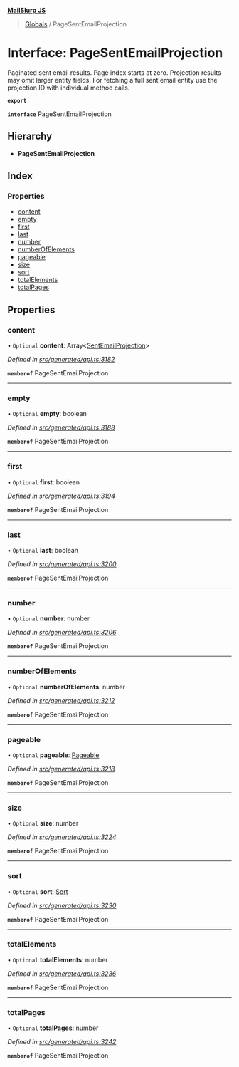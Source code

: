 **[MailSlurp JS](../README.md)**

> [Globals](../README.md) / PageSentEmailProjection

# Interface: PageSentEmailProjection

Paginated sent email results. Page index starts at zero. Projection results may omit larger entity fields. For fetching a full sent email entity use the projection ID with individual method calls.

**`export`** 

**`interface`** PageSentEmailProjection

## Hierarchy

* **PageSentEmailProjection**

## Index

### Properties

* [content](pagesentemailprojection.md#content)
* [empty](pagesentemailprojection.md#empty)
* [first](pagesentemailprojection.md#first)
* [last](pagesentemailprojection.md#last)
* [number](pagesentemailprojection.md#number)
* [numberOfElements](pagesentemailprojection.md#numberofelements)
* [pageable](pagesentemailprojection.md#pageable)
* [size](pagesentemailprojection.md#size)
* [sort](pagesentemailprojection.md#sort)
* [totalElements](pagesentemailprojection.md#totalelements)
* [totalPages](pagesentemailprojection.md#totalpages)

## Properties

### content

• `Optional` **content**: Array\<[SentEmailProjection](sentemailprojection.md)>

*Defined in [src/generated/api.ts:3182](https://github.com/mailslurp/mailslurp-client/blob/c83a162/src/generated/api.ts#L3182)*

**`memberof`** PageSentEmailProjection

___

### empty

• `Optional` **empty**: boolean

*Defined in [src/generated/api.ts:3188](https://github.com/mailslurp/mailslurp-client/blob/c83a162/src/generated/api.ts#L3188)*

**`memberof`** PageSentEmailProjection

___

### first

• `Optional` **first**: boolean

*Defined in [src/generated/api.ts:3194](https://github.com/mailslurp/mailslurp-client/blob/c83a162/src/generated/api.ts#L3194)*

**`memberof`** PageSentEmailProjection

___

### last

• `Optional` **last**: boolean

*Defined in [src/generated/api.ts:3200](https://github.com/mailslurp/mailslurp-client/blob/c83a162/src/generated/api.ts#L3200)*

**`memberof`** PageSentEmailProjection

___

### number

• `Optional` **number**: number

*Defined in [src/generated/api.ts:3206](https://github.com/mailslurp/mailslurp-client/blob/c83a162/src/generated/api.ts#L3206)*

**`memberof`** PageSentEmailProjection

___

### numberOfElements

• `Optional` **numberOfElements**: number

*Defined in [src/generated/api.ts:3212](https://github.com/mailslurp/mailslurp-client/blob/c83a162/src/generated/api.ts#L3212)*

**`memberof`** PageSentEmailProjection

___

### pageable

• `Optional` **pageable**: [Pageable](pageable.md)

*Defined in [src/generated/api.ts:3218](https://github.com/mailslurp/mailslurp-client/blob/c83a162/src/generated/api.ts#L3218)*

**`memberof`** PageSentEmailProjection

___

### size

• `Optional` **size**: number

*Defined in [src/generated/api.ts:3224](https://github.com/mailslurp/mailslurp-client/blob/c83a162/src/generated/api.ts#L3224)*

**`memberof`** PageSentEmailProjection

___

### sort

• `Optional` **sort**: [Sort](sort.md)

*Defined in [src/generated/api.ts:3230](https://github.com/mailslurp/mailslurp-client/blob/c83a162/src/generated/api.ts#L3230)*

**`memberof`** PageSentEmailProjection

___

### totalElements

• `Optional` **totalElements**: number

*Defined in [src/generated/api.ts:3236](https://github.com/mailslurp/mailslurp-client/blob/c83a162/src/generated/api.ts#L3236)*

**`memberof`** PageSentEmailProjection

___

### totalPages

• `Optional` **totalPages**: number

*Defined in [src/generated/api.ts:3242](https://github.com/mailslurp/mailslurp-client/blob/c83a162/src/generated/api.ts#L3242)*

**`memberof`** PageSentEmailProjection
